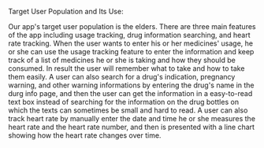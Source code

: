 Target User Population and Its Use:

Our app's target user population is the elders. There are three main features of the app including usage tracking, drug information searching, and heart rate tracking. When the user wants to enter his or her medicines' usage, he or she can use the usage tracking feature to enter the information and keep track of a list of medicines he or she is taking and how they should be consumed. In result the user will remember what to take and how to take them easily. A user can also search for a drug's indication, pregnancy warning, and other warning informations by entering the drug's name in the durg info page, and then the user can get the information in a easy-to-read text box instead of searching for the information on the drug bottles on which the texts can sometimes be small and hard to read. A user can also track heart rate by manually enter the date and time he or she measures the heart rate and the heart rate number, and then is presented with a line chart showing how the heart rate changes over time.




